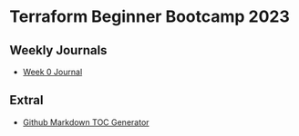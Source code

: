 # Terraform Beginner Bootcamp 2023

## Weekly Journals
- [Week 0 Journal](journal/week0.md)

## Extral
- [Github Markdown TOC Generator](https://ecotrust-canada.github.io/markdown-toc/)